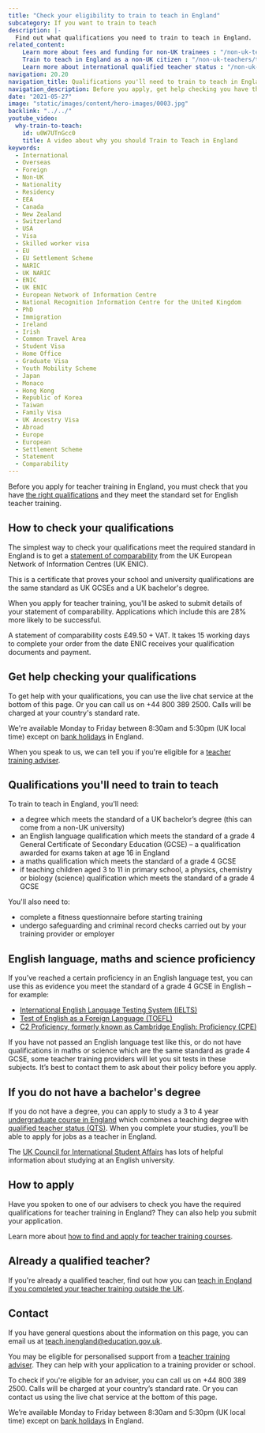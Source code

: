 ```yaml
---
title: "Check your eligibility to train to teach in England"
subcategory: If you want to train to teach
description: |-
  Find out what qualifications you need to train to teach in England. 
related_content:
    Learn more about fees and funding for non-UK trainees : "/non-uk-teachers/fees-and-funding-for-non-uk-trainees"
    Train to teach in England as a non-UK citizen : "/non-uk-teachers/train-to-teach-in-england-as-an-international-student"
    Learn more about international qualified teacher status : "/non-uk-teachers/international-qualified-teacher-status"
navigation: 20.20
navigation_title: Qualifications you'll need to train to teach in England
navigation_description: Before you apply, get help checking you have the correct qualifications for English teacher training.
date: "2021-05-27"
image: "static/images/content/hero-images/0003.jpg"
backlink: "../../"
youtube_video:
  why-train-to-teach:
    id: u0W7UTnGcc0
    title: A video about why you should Train to Teach in England
keywords:
  - International
  - Overseas
  - Foreign
  - Non-UK
  - Nationality
  - Residency
  - EEA
  - Canada
  - New Zealand
  - Switzerland
  - USA
  - Visa
  - Skilled worker visa
  - EU
  - EU Settlement Scheme
  - NARIC
  - UK NARIC
  - ENIC
  - UK ENIC
  - European Network of Information Centre
  - National Recognition Information Centre for the United Kingdom
  - PhD
  - Immigration
  - Ireland
  - Irish
  - Common Travel Area
  - Student Visa
  - Home Office
  - Graduate Visa
  - Youth Mobility Scheme
  - Japan
  - Monaco
  - Hong Kong
  - Republic of Korea
  - Taiwan
  - Family Visa
  - UK Ancestry Visa
  - Abroad
  - Europe
  - European
  - Settlement Scheme
  - Statement
  - Comparability
---
```


Before you apply for teacher training in England, you must check that you have [the right qualifications](#qualifications-youll-need-to-train-to-teach) and they meet the standard set for English teacher training. 
 
## How to check your qualifications

The simplest way to check your qualifications meet the required standard in England is to get a [statement of comparability](https://enic.org.uk/Qualifications/SOC/Default.aspx) from the UK European Network of Information Centres (UK ENIC). 

This is a certificate that proves your school and university qualifications are the same standard as UK GCSEs and a UK bachelor's degree.

When you apply for teacher training, you'll be asked to submit details of your statement of comparability. Applications which include this are 28% more likely to be successful. 

A statement of comparability costs £49.50 + VAT. It takes 15 working days to complete your order from the date ENIC receives your qualification documents and payment.

## Get help checking your qualifications

To get help with your qualifications, you can use the live chat service at the bottom of this page. Or you can call us on +44 800 389 2500. Calls will be charged at your country's standard rate.

We're available Monday to Friday between 8:30am and 5:30pm (UK local time) except on [bank holidays](https://www.gov.uk/bank-holidays) in England. 

When you speak to us, we can tell you if you're eligible for a [teacher training adviser](/teacher-training-advisers). 


## Qualifications you'll need to train to teach

To train to teach in England, you'll need:

* a degree which meets the standard of a UK bachelor’s degree (this can come from a non-UK university)
* an English language qualification which meets the standard of a grade 4 General Certificate of Secondary Education (GCSE) – a qualification awarded for exams taken at age 16 in England
* a maths qualification which meets the standard of a grade 4 GCSE
* if teaching children aged 3 to 11 in primary school, a physics, chemistry or biology (science) qualification which meets the standard of a grade 4 GCSE

You'll also need to:

* complete a fitness questionnaire before starting training
* undergo safeguarding and criminal record checks carried out by your training provider or employer

## English language, maths and science proficiency

If you’ve reached a certain proficiency in an English language test, you can use this as evidence you meet the standard of a grade 4 GCSE in English – for example: 

* [International English Language Testing System (IELTS)](https://www.ielts.org/)
* [Test of English as a Foreign Language (TOEFL)](https://www.ets.org/toefl)
* [C2 Proficiency, formerly known as Cambridge English: Proficiency (CPE)](https://www.cambridgeenglish.org/exams-and-tests/proficiency/)  

If you have not passed an English language test like this, or do not have qualifications in maths or science which are the same standard as grade 4 GCSE, some teacher training providers will let you sit tests in these subjects. It’s best to contact them to ask about their policy before you apply. 

## If you do not have a bachelor's degree

If you do not have a degree, you can apply to study a 3 to 4 year [undergraduate course in England](https://www.ucas.com/postgraduate/teacher-training/applying-teacher-training/find-teacher-training-programmes) which combines a teaching degree with [qualified teacher status (QTS)](https://www.gov.uk/guidance/qualified-teacher-status-qts). When you complete your studies, you’ll be able to apply for jobs as a teacher in England.

The [UK Council for International Student Affairs](https://www.ukcisa.org.uk/) has lots of helpful information about studying at an English university.

## How to apply

Have you spoken to one of our advisers to check you have the required qualifications for teacher training in England? They can also help you submit your application. 

Learn more about [how to find and apply for teacher training courses](/non-uk-teachers/train-to-teach-in-england-as-an-international-student#find-and-apply-for-teacher-training-courses).

## Already a qualified teacher?

If you're already a qualified teacher, find out how you can [teach in England if you completed your teacher training outside the UK](/non-uk-teachers/teach-in-england-if-you-trained-overseas).

## Contact

If you have general questions about the information on this page, you can email us at teach.inengland@education.gov.uk.

You may be eligible for personalised support from a [teacher training adviser](/teacher-training-advisers). They can help with your application to a training provider or school.

To check if you're eligible for an adviser, you can call us on +44 800 389 2500. Calls will be charged at your country’s standard rate. Or you can contact us using the live chat service at the bottom of this page.

We’re available Monday to Friday between 8:30am and 5:30pm (UK local time) except on [bank holidays](https://www.gov.uk/bank-holidays) in England.
